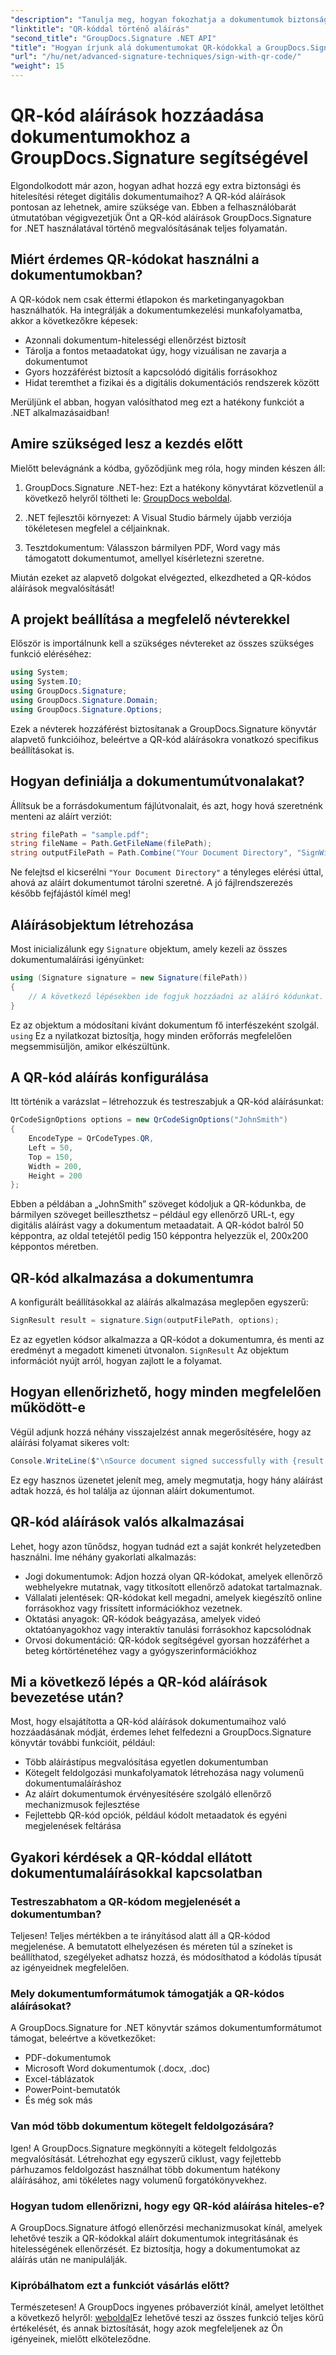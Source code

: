 ```yaml
---
"description": "Tanulja meg, hogyan fokozhatja a dokumentumok biztonságát QR-kód aláírások hozzáadásával a GroupDocs.Signature for .NET segítségével. Egyszerű megvalósítás teljes kódpéldákkal."
"linktitle": "QR-kóddal történő aláírás"
"second_title": "GroupDocs.Signature .NET API"
"title": "Hogyan írjunk alá dokumentumokat QR-kódokkal a GroupDocs.Signature használatával"
"url": "/hu/net/advanced-signature-techniques/sign-with-qr-code/"
"weight": 15
---
```


# QR-kód aláírások hozzáadása dokumentumokhoz a GroupDocs.Signature segítségével

Elgondolkodott már azon, hogyan adhat hozzá egy extra biztonsági és hitelesítési réteget digitális dokumentumaihoz? A QR-kód aláírások pontosan az lehetnek, amire szüksége van. Ebben a felhasználóbarát útmutatóban végigvezetjük Önt a QR-kód aláírások GroupDocs.Signature for .NET használatával történő megvalósításának teljes folyamatán.

## Miért érdemes QR-kódokat használni a dokumentumokban?

A QR-kódok nem csak éttermi étlapokon és marketinganyagokban használhatók. Ha integrálják a dokumentumkezelési munkafolyamatba, akkor a következőkre képesek:

- Azonnali dokumentum-hitelességi ellenőrzést biztosít
- Tárolja a fontos metaadatokat úgy, hogy vizuálisan ne zavarja a dokumentumot
- Gyors hozzáférést biztosít a kapcsolódó digitális forrásokhoz
- Hidat teremthet a fizikai és a digitális dokumentációs rendszerek között

Merüljünk el abban, hogyan valósíthatod meg ezt a hatékony funkciót a .NET alkalmazásaidban!

## Amire szükséged lesz a kezdés előtt

Mielőtt belevágnánk a kódba, győződjünk meg róla, hogy minden készen áll:

1. GroupDocs.Signature .NET-hez: Ezt a hatékony könyvtárat közvetlenül a következő helyről töltheti le: [GroupDocs weboldal](https://releases.groupdocs.com/signature/net/).

2. .NET fejlesztői környezet: A Visual Studio bármely újabb verziója tökéletesen megfelel a céljainknak.

3. Tesztdokumentum: Válasszon bármilyen PDF, Word vagy más támogatott dokumentumot, amellyel kísérletezni szeretne.

Miután ezeket az alapvető dolgokat elvégezted, elkezdheted a QR-kódos aláírások megvalósítását!

## A projekt beállítása a megfelelő névterekkel

Először is importálnunk kell a szükséges névtereket az összes szükséges funkció eléréséhez:

```csharp
using System;
using System.IO;
using GroupDocs.Signature;
using GroupDocs.Signature.Domain;
using GroupDocs.Signature.Options;
```

Ezek a névterek hozzáférést biztosítanak a GroupDocs.Signature könyvtár alapvető funkcióihoz, beleértve a QR-kód aláírásokra vonatkozó specifikus beállításokat is.

## Hogyan definiálja a dokumentumútvonalakat?

Állítsuk be a forrásdokumentum fájlútvonalait, és azt, hogy hová szeretnénk menteni az aláírt verziót:

```csharp
string filePath = "sample.pdf";
string fileName = Path.GetFileName(filePath);
string outputFilePath = Path.Combine("Your Document Directory", "SignWithQRCode", fileName);
```

Ne felejtsd el kicserélni `"Your Document Directory"` a tényleges elérési úttal, ahová az aláírt dokumentumot tárolni szeretné. A jó fájlrendszerezés később fejfájástól kímél meg!

## Aláírásobjektum létrehozása

Most inicializálunk egy `Signature` objektum, amely kezeli az összes dokumentumaláírási igényünket:

```csharp
using (Signature signature = new Signature(filePath))
{
    // A következő lépésekben ide fogjuk hozzáadni az aláíró kódunkat.
}
```

Ez az objektum a módosítani kívánt dokumentum fő interfészeként szolgál. `using` Ez a nyilatkozat biztosítja, hogy minden erőforrás megfelelően megsemmisüljön, amikor elkészültünk.

## A QR-kód aláírás konfigurálása

Itt történik a varázslat – létrehozzuk és testreszabjuk a QR-kód aláírásunkat:

```csharp
QrCodeSignOptions options = new QrCodeSignOptions("JohnSmith")
{
    EncodeType = QrCodeTypes.QR,
    Left = 50,
    Top = 150,
    Width = 200,
    Height = 200
};
```

Ebben a példában a „JohnSmith” szöveget kódoljuk a QR-kódunkba, de bármilyen szöveget beilleszthetsz – például egy ellenőrző URL-t, egy digitális aláírást vagy a dokumentum metaadatait. A QR-kódot balról 50 képpontra, az oldal tetejétől pedig 150 képpontra helyezzük el, 200x200 képpontos méretben.

## QR-kód alkalmazása a dokumentumra

A konfigurált beállításokkal az aláírás alkalmazása meglepően egyszerű:

```csharp
SignResult result = signature.Sign(outputFilePath, options);
```

Ez az egyetlen kódsor alkalmazza a QR-kódot a dokumentumra, és menti az eredményt a megadott kimeneti útvonalon. `SignResult` Az objektum információt nyújt arról, hogyan zajlott le a folyamat.

## Hogyan ellenőrizhető, hogy minden megfelelően működött-e

Végül adjunk hozzá néhány visszajelzést annak megerősítésére, hogy az aláírási folyamat sikeres volt:

```csharp
Console.WriteLine($"\nSource document signed successfully with {result.Succeeded.Count} signature(s).\nFile saved at {outputFilePath}.");
```

Ez egy hasznos üzenetet jelenít meg, amely megmutatja, hogy hány aláírást adtak hozzá, és hol találja az újonnan aláírt dokumentumot.

## QR-kód aláírások valós alkalmazásai

Lehet, hogy azon tűnődsz, hogyan tudnád ezt a saját konkrét helyzetedben használni. Íme néhány gyakorlati alkalmazás:

- Jogi dokumentumok: Adjon hozzá olyan QR-kódokat, amelyek ellenőrző webhelyekre mutatnak, vagy titkosított ellenőrző adatokat tartalmaznak.
- Vállalati jelentések: QR-kódokat kell megadni, amelyek kiegészítő online forrásokhoz vagy frissített információkhoz vezetnek.
- Oktatási anyagok: QR-kódok beágyazása, amelyek videó oktatóanyagokhoz vagy interaktív tanulási forrásokhoz kapcsolódnak
- Orvosi dokumentáció: QR-kódok segítségével gyorsan hozzáférhet a beteg kórtörténetéhez vagy a gyógyszerinformációkhoz

## Mi a következő lépés a QR-kód aláírások bevezetése után?

Most, hogy elsajátította a QR-kód aláírások dokumentumaihoz való hozzáadásának módját, érdemes lehet felfedezni a GroupDocs.Signature könyvtár további funkcióit, például:

- Több aláírástípus megvalósítása egyetlen dokumentumban
- Kötegelt feldolgozási munkafolyamatok létrehozása nagy volumenű dokumentumaláíráshoz
- Az aláírt dokumentumok érvényesítésére szolgáló ellenőrző mechanizmusok fejlesztése
- Fejlettebb QR-kód opciók, például kódolt metaadatok és egyéni megjelenések feltárása

## Gyakori kérdések a QR-kóddal ellátott dokumentumaláírásokkal kapcsolatban

### Testreszabhatom a QR-kódom megjelenését a dokumentumban?

Teljesen! Teljes mértékben a te irányításod alatt áll a QR-kódod megjelenése. A bemutatott elhelyezésen és méreten túl a színeket is beállíthatod, szegélyeket adhatsz hozzá, és módosíthatod a kódolás típusát az igényeidnek megfelelően.

### Mely dokumentumformátumok támogatják a QR-kódos aláírásokat?

A GroupDocs.Signature for .NET könyvtár számos dokumentumformátumot támogat, beleértve a következőket:
- PDF-dokumentumok
- Microsoft Word dokumentumok (.docx, .doc)
- Excel-táblázatok
- PowerPoint-bemutatók
- És még sok más

### Van mód több dokumentum kötegelt feldolgozására?

Igen! A GroupDocs.Signature megkönnyíti a kötegelt feldolgozás megvalósítását. Létrehozhat egy egyszerű ciklust, vagy fejlettebb párhuzamos feldolgozást használhat több dokumentum hatékony aláírásához, ami tökéletes nagy volumenű forgatókönyvekhez.

### Hogyan tudom ellenőrizni, hogy egy QR-kód aláírása hiteles-e?

A GroupDocs.Signature átfogó ellenőrzési mechanizmusokat kínál, amelyek lehetővé teszik a QR-kódokkal aláírt dokumentumok integritásának és hitelességének ellenőrzését. Ez biztosítja, hogy a dokumentumokat az aláírás után ne manipulálják.

### Kipróbálhatom ezt a funkciót vásárlás előtt?

Természetesen! A GroupDocs ingyenes próbaverziót kínál, amelyet letölthet a következő helyről: [weboldal](https://releases.groupdocs.com/)Ez lehetővé teszi az összes funkció teljes körű értékelését, és annak biztosítását, hogy azok megfeleljenek az Ön igényeinek, mielőtt elköteleződne.
